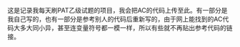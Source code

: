这是记录我每天刷PAT乙级试题的项目，我会把AC的代码上传至此。有一部分是我自己写的，也有一部分是参考别人的代码后重新写的，由于网上能找到的AC代码大多大同小异，甚至连变量符号都一模一样，所以有些就不再贴出参考代码的链接。
